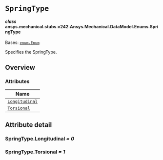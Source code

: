 # `SpringType`

<a id="ansys.mechanical.stubs.v242.Ansys.Mechanical.DataModel.Enums.SpringType"></a>

#### *class* ansys.mechanical.stubs.v242.Ansys.Mechanical.DataModel.Enums.SpringType

Bases: [`enum.Enum`](https://docs.python.org/3/library/enum.html#enum.Enum)

Specifies the SpringType.

<!-- !! processed by numpydoc !! -->

<a id="overview"></a>

## Overview

### Attributes

| Name |
| ---------------------------------------------------------------------------------------------------------------- |
| [`Longitudinal`](#SpringType.Longitudinal) |
| [`Torsional`](#SpringType.Torsional) |

<a id="attribute-detail"></a>

## Attribute detail

<a id="SpringType.Longitudinal"></a>

### SpringType.Longitudinal *= 0*

<a id="SpringType.Torsional"></a>

### SpringType.Torsional *= 1*


